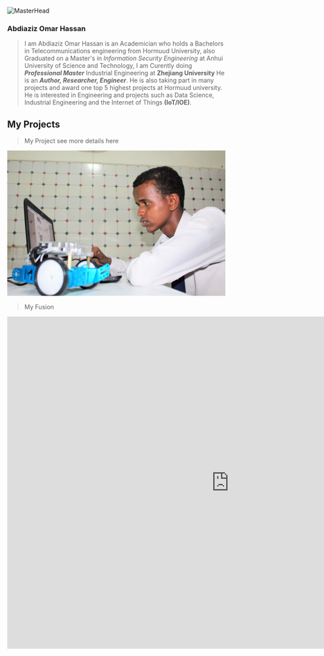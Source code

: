 
 ![MasterHead](../img/IMG_6278.JPG "ABDIAZIZ OMAR HASSAN")

<!-- <picture>
  <source media="(prefers-color-scheme: dark)" srcset="../img/BOT.jPG">
  <source media="(prefers-color-scheme: light)" srcset="../img/BOT.JPG">
  <img alt="Shows an illustrated sun in light mode and a moon with stars in dark mode." src="../img/IMG_6278.JPG">
</picture> -->

### Abdiaziz Omar Hassan 
> I am Abdiaziz Omar Hassan is an Academician who holds a  Bachelors in Telecommunications engineering from Hormuud  University, also Graduated on a Master's in *Information Security Engineering* at Anhui University of Science and Technology, I am Curently doing ***Professional Master*** Industrial Engineering at **Zhejiang University**  He is an _**Author, Researcher, Engineer**_.
> He is also taking part in many projects and award one top 5 highest projects at Hormuud university.
He is interested in Engineering and projects such as Data Science, Industrial Engineering and the Internet of Things **(IoT/IOE)**. 

## My Projects ##


> My Project  see more details here  

![](../img/BOT.JPG)

> My Fusion 

<iframe src="https://myhub.autodesk360.com/ue2fba46f/shares/public/SH9285eQTcf875d3c53903b9d04fb3842395?mode=embed" width="1024" height="768" allowfullscreen="true" webkitallowfullscreen="true" mozallowfullscreen="true"  frameborder="0"></iframe>